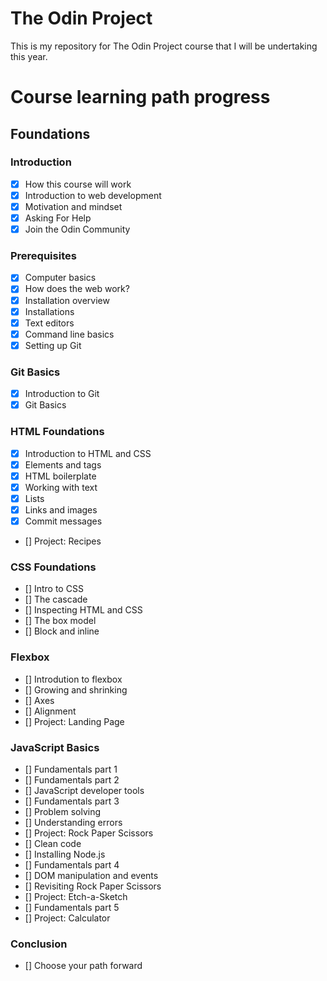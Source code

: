 # The Odin Project

This is my repository for The Odin Project course that I will be undertaking this year.


# Course learning path progress

## Foundations

### Introduction

- [x] How this course will work
- [x] Introduction to web development
- [x] Motivation and mindset
- [x] Asking For Help
- [x] Join the Odin Community

### Prerequisites

- [x] Computer basics
- [x] How does the web work?
- [x] Installation overview
- [x] Installations
- [x] Text editors
- [x] Command line basics
- [x] Setting up Git

### Git Basics

- [x] Introduction to Git
- [x] Git Basics

### HTML Foundations

- [x] Introduction to HTML and CSS
- [x] Elements and tags
- [x] HTML boilerplate
- [x] Working with text
- [x] Lists
- [x] Links and images
- [x] Commit messages
- [] Project: Recipes

### CSS Foundations

- [] Intro to CSS
- [] The cascade
- [] Inspecting HTML and CSS
- [] The box model
- [] Block and inline

### Flexbox

- [] Introdution to flexbox
- [] Growing and shrinking
- [] Axes
- [] Alignment
- [] Project: Landing Page

### JavaScript Basics

- [] Fundamentals part 1
- [] Fundamentals part 2
- [] JavaScript developer tools
- [] Fundamentals part 3
- [] Problem solving
- [] Understanding errors
- [] Project: Rock Paper Scissors
- [] Clean code
- [] Installing Node.js
- [] Fundamentals part 4
- [] DOM manipulation and events
- [] Revisiting Rock Paper Scissors
- [] Project: Etch-a-Sketch
- [] Fundamentals part 5
- [] Project: Calculator

### Conclusion

- [] Choose your path forward